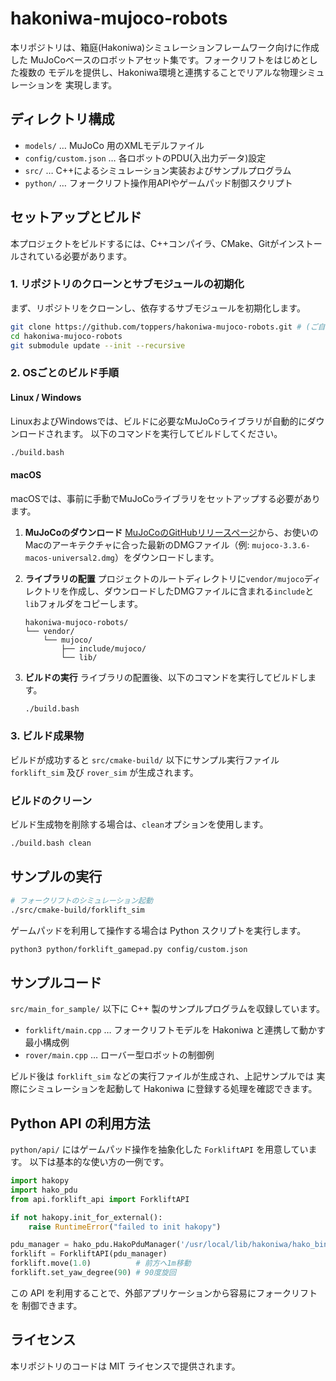 # hakoniwa-mujoco-robots

本リポジトリは、箱庭(Hakoniwa)シミュレーションフレームワーク向けに作成した
MuJoCoベースのロボットアセット集です。フォークリフトをはじめとした複数の
モデルを提供し、Hakoniwa環境と連携することでリアルな物理シミュレーションを
実現します。

## ディレクトリ構成

- `models/` … MuJoCo 用のXMLモデルファイル
- `config/custom.json` … 各ロボットのPDU(入出力データ)設定
- `src/` … C++によるシミュレーション実装およびサンプルプログラム
- `python/` … フォークリフト操作用APIやゲームパッド制御スクリプト

## セットアップとビルド

本プロジェクトをビルドするには、C++コンパイラ、CMake、Gitがインストールされている必要があります。

### 1. リポジトリのクローンとサブモジュールの初期化

まず、リポジトリをクローンし、依存するサブモジュールを初期化します。

```bash
git clone https://github.com/toppers/hakoniwa-mujoco-robots.git # (ご自身のフォークしたリポジトリURLに置き換えてください)
cd hakoniwa-mujoco-robots
git submodule update --init --recursive
```

### 2. OSごとのビルド手順

#### Linux / Windows

LinuxおよびWindowsでは、ビルドに必要なMuJoCoライブラリが自動的にダウンロードされます。
以下のコマンドを実行してビルドしてください。

```bash
./build.bash
```

#### macOS

macOSでは、事前に手動でMuJoCoライブラリをセットアップする必要があります。

1.  **MuJoCoのダウンロード**
    [MuJoCoのGitHubリリースページ](https://github.com/google-deepmind/mujoco/releases)から、お使いのMacのアーキテクチャに合った最新のDMGファイル（例: `mujoco-3.3.6-macos-universal2.dmg`）をダウンロードします。

2.  **ライブラリの配置**
    プロジェクトのルートディレクトリに`vendor/mujoco`ディレクトリを作成し、ダウンロードしたDMGファイルに含まれる`include`と`lib`フォルダをコピーします。

    ```
    hakoniwa-mujoco-robots/
    └── vendor/
        └── mujoco/
            ├── include/mujoco/
            └── lib/
    ```

3.  **ビルドの実行**
    ライブラリの配置後、以下のコマンドを実行してビルドします。

    ```bash
    ./build.bash
    ```

### 3. ビルド成果物

ビルドが成功すると `src/cmake-build/` 以下にサンプル実行ファイル `forklift_sim` 及び `rover_sim` が生成されます。

### ビルドのクリーン

ビルド生成物を削除する場合は、`clean`オプションを使用します。
```bash
./build.bash clean
```

## サンプルの実行

```bash
# フォークリフトのシミュレーション起動
./src/cmake-build/forklift_sim
```

ゲームパッドを利用して操作する場合は Python スクリプトを実行します。

```bash
python3 python/forklift_gamepad.py config/custom.json
```

## サンプルコード

`src/main_for_sample/` 以下に C++ 製のサンプルプログラムを収録しています。

- `forklift/main.cpp` … フォークリフトモデルを Hakoniwa と連携して動かす最小構成例
- `rover/main.cpp` … ローバー型ロボットの制御例

ビルド後は `forklift_sim` などの実行ファイルが生成され、上記サンプルでは
実際にシミュレーションを起動して Hakoniwa に登録する処理を確認できます。

## Python API の利用方法

`python/api/` にはゲームパッド操作を抽象化した `ForkliftAPI` を用意しています。
以下は基本的な使い方の一例です。

```python
import hakopy
import hako_pdu
from api.forklift_api import ForkliftAPI

if not hakopy.init_for_external():
    raise RuntimeError("failed to init hakopy")

pdu_manager = hako_pdu.HakoPduManager('/usr/local/lib/hakoniwa/hako_binary/offset', 'config/custom.json')
forklift = ForkliftAPI(pdu_manager)
forklift.move(1.0)          # 前方へ1m移動
forklift.set_yaw_degree(90) # 90度旋回
```

この API を利用することで、外部アプリケーションから容易にフォークリフトを
制御できます。

## ライセンス

本リポジトリのコードは MIT ライセンスで提供されます。

